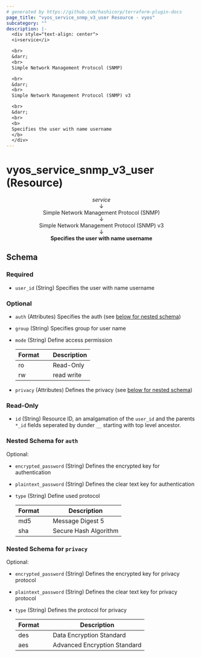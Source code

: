 ```yaml
---
# generated by https://github.com/hashicorp/terraform-plugin-docs
page_title: "vyos_service_snmp_v3_user Resource - vyos"
subcategory: ""
description: |-
  <div style="text-align: center">
  <i>service</i>

  <br>
  &darr;
  <br>
  Simple Network Management Protocol (SNMP)

  <br>
  &darr;
  <br>
  Simple Network Management Protocol (SNMP) v3

  <br>
  &darr;
  <br>
  <b>
  Specifies the user with name username
  </b>
  </div>
---
```


# vyos_service_snmp_v3_user (Resource)

<div style="text-align: center">
<i>service</i>

<br>
&darr;
<br>
Simple Network Management Protocol (SNMP)

<br>
&darr;
<br>
Simple Network Management Protocol (SNMP) v3

<br>
&darr;
<br>
<b>
Specifies the user with name username
</b>
</div>



<!-- schema generated by tfplugindocs -->
## Schema

### Required

- `user_id` (String) Specifies the user with name username

### Optional

- `auth` (Attributes) Specifies the auth (see [below for nested schema](#nestedatt--auth))
- `group` (String) Specifies group for user name
- `mode` (String) Define access permission

    |  Format &emsp; | Description  |
    |----------|---------------|
    |  ro  &emsp; |  Read-Only  |
    |  rw  &emsp; |  read write  |
- `privacy` (Attributes) Defines the privacy (see [below for nested schema](#nestedatt--privacy))

### Read-Only

- `id` (String) Resource ID, an amalgamation of the `user_id` and the parents `*_id` fields seperated by dunder `__` starting with top level ancestor.

<a id="nestedatt--auth"></a>
### Nested Schema for `auth`

Optional:

- `encrypted_password` (String) Defines the encrypted key for authentication
- `plaintext_password` (String) Defines the clear text key for authentication
- `type` (String) Define used protocol

    |  Format &emsp; | Description  |
    |----------|---------------|
    |  md5  &emsp; |  Message Digest 5  |
    |  sha  &emsp; |  Secure Hash Algorithm  |


<a id="nestedatt--privacy"></a>
### Nested Schema for `privacy`

Optional:

- `encrypted_password` (String) Defines the encrypted key for privacy protocol
- `plaintext_password` (String) Defines the clear text key for privacy protocol
- `type` (String) Defines the protocol for privacy

    |  Format &emsp; | Description  |
    |----------|---------------|
    |  des  &emsp; |  Data Encryption Standard  |
    |  aes  &emsp; |  Advanced Encryption Standard  |
